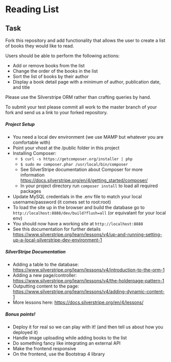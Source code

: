 # Reading List

## Task
Fork this repository and add functionality that allows the user to create a list of books they would like to read.

Users should be able to perform the following actions:
* Add or remove books from the list
* Change the order of the books in the list
* Sort the list of books by their author
* Display a book detail page with a minimum of author, publication date, and title

Please use the Silverstripe ORM rather than crafting queries by hand.

To submit your test please commit all work to the master branch of your fork and send us a link to your forked repository.

##### Project Setup
* You need a local dev environment (we use MAMP but whatever you are comfortable with)
* Point your vhost at the /public folder in this project
* Installing Composer:
	* `$ curl -s https://getcomposer.org/installer | php`
	* `$ sudo mv composer.phar /usr/local/bin/composer`
	* See SilverStripe documentation about Composer for more information https://docs.silverstripe.org/en/4/getting_started/composer/
	* In your project directory run `composer install` to load all required packages
* Update MySQL credentials in the .env file to match your local username/password (it comes set to root:root)
* To load the site up in the browser and build the database go to `http://localhost:8888/dev/build?flush=all` (or equivalant for your local env)
* You should now have a working site at `http://localhost:8888`
* See this documentation for further details https://www.silverstripe.org/learn/lessons/v4/up-and-running-setting-up-a-local-silverstripe-dev-environment-1

##### SilverStripe Documentation
* Adding a table to the database: https://www.silverstripe.org/learn/lessons/v4/introduction-to-the-orm-1
* Adding a new page/controller: https://www.silverstripe.org/learn/lessons/v4/the-holderpage-pattern-1
* Outputting content to the page: https://www.silverstripe.org/learn/lessons/v4/adding-dynamic-content-1
* More lessons here: https://docs.silverstripe.org/en/4/lessons/

##### Bonus points!
* Deploy it for real so we can play with it! (and then tell us about how you deployed it)
* Handle image uploading while adding books to the list
* Do something fancy like integrating an external API
* Make the frontend responsive
* On the frontend, use the Bootstrap 4 library
